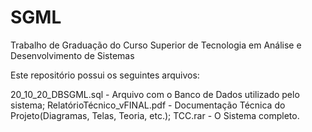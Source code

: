 # SGML
Trabalho de Graduação do Curso Superior de Tecnologia em Análise e Desenvolvimento de Sistemas

Este repositório possui os seguintes arquivos:

20_10_20_DBSGML.sql - Arquivo com o Banco de Dados utilizado pelo sistema;
RelatórioTécnico_vFINAL.pdf - Documentação Técnica do Projeto(Diagramas, Telas, Teoria, etc.);
TCC.rar - O Sistema completo.
